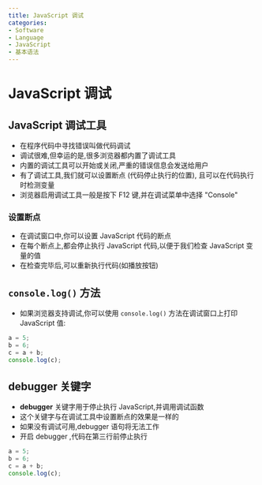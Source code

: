 ```yaml
---
title: JavaScript 调试
categories:
- Software
- Language
- JavaScript
- 基本语法
---
```

# JavaScript 调试

## JavaScript 调试工具

- 在程序代码中寻找错误叫做代码调试
- 调试很难,但幸运的是,很多浏览器都内置了调试工具
- 内置的调试工具可以开始或关闭,严重的错误信息会发送给用户
- 有了调试工具,我们就可以设置断点 (代码停止执行的位置), 且可以在代码执行时检测变量
- 浏览器启用调试工具一般是按下 F12 键,并在调试菜单中选择 "Console"

### 设置断点

- 在调试窗口中,你可以设置 JavaScript 代码的断点
- 在每个断点上,都会停止执行 JavaScript 代码,以便于我们检查 JavaScript 变量的值
- 在检查完毕后,可以重新执行代码(如播放按钮)

## `console.log()` 方法

- 如果浏览器支持调试,你可以使用 `console.log()` 方法在调试窗口上打印 JavaScript 值:

```js
a = 5;
b = 6;
c = a + b;
console.log(c);
```

## debugger 关键字

- **debugger** 关键字用于停止执行 JavaScript,并调用调试函数
- 这个关键字与在调试工具中设置断点的效果是一样的
- 如果没有调试可用,debugger 语句将无法工作
- 开启 debugger ,代码在第三行前停止执行

```js
a = 5;
b = 6;
c = a + b;
console.log(c);
```
